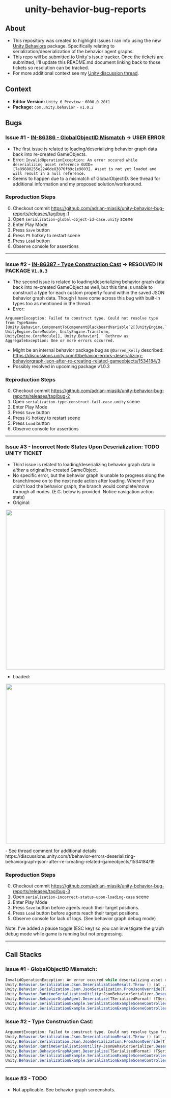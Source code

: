
<h1 align="center">unity-behavior-bug-reports</h1>

## About

- This repository was created to highlight issues I ran into using the new [Unity Behaviors](https://docs.unity3d.com/Packages/com.unity.behavior@1.0/manual/index.html) package. Specifically relating to serialization/deserialization of the behavior agent graphs.
- This repo will be submitted to Unity's issue tracker. Once the tickets are submitted, I'll update this README.md document linking back to those tickets so resolution can be tracked.
- For more additional context see my [Unity discussion thread](https://discussions.unity.com/t/behavior-errors-deserializing-behaviorgraph-json-after-re-creating-related-gameobjects/1534184).

## Context
- **Editor Version:** `Unity 6 Preview` - `6000.0.20f1`
- **Package:** `com.unity.behavior` - `v1.0.2`

## Bugs
### Issue #1 - [IN-86386 - GlobalObjectID Mismatch](https://unity3d.atlassian.net/servicedesk/customer/portal/2/IN-86386) -> USER ERROR
- The first issue is related to loading/deserializing behavior graph data back into re-created GameObjects.
- Error:
```InvalidOperationException: An error occured while deserializing asset reference GUID=[7a89880255e2246de83870fb9c1e9803]. Asset is not yet loaded and will result in a null reference.```
- Seems to happen due to a mismatch of GlobalObjectID. See thread for additional information and my proposed solution/workaround.

### Reproduction Steps
0. Checkout commit https://github.com/adrian-miasik/unity-behavior-bug-reports/releases/tag/bug-1
1. Open `serialization-global-object-id-case.unity` scene
2. Enter Play Mode
3. Press `Save` button
4. Press `F5` hotkey to restart scene
5. Press `Load` button
6. Observe console for assertions

---

### Issue #2 - [IN-86387 - Type Construction Cast](https://unity3d.atlassian.net/servicedesk/customer/portal/2/IN-86387) -> RESOLVED IN PACKAGE `V1.0.3`
- The second issue is related to loading/deserializing behavior graph data back into re-created GameObject as well, but this time is unable to construct a type for each custom property found within the saved JSON behavior graph data. Though I have come across this bug with built-in types too as mentioned in the thread.
- Error: 
```
ArgumentException: Failed to construct type. Could not resolve type from TypeName=[Unity.Behavior.ComponentToComponentBlackboardVariable`2[[UnityEngine.Transform, UnityEngine.CoreModule, UnityEngine.Transform, UnityEngine.CoreModule]], Unity.Behavior].` Rethrow as AggregateException: One or more errors occurred.
```
- Might be an internal behavior package bug as `@Darren_Kelly` described: https://discussions.unity.com/t/behavior-errors-deserializing-behaviorgraph-json-after-re-creating-related-gameobjects/1534184/3
- Possibly resolved in upcoming package v1.0.3

### Reproduction Steps
0. Checkout commit https://github.com/adrian-miasik/unity-behavior-bug-reports/releases/tag/bug-2
1. Open `serialization-type-construct-fail-case.unity` scene
2. Enter Play Mode
3. Press `Save` button
4. Press `F5` hotkey to restart scene
5. Press `Load` button
6. Observe console for assertions

---

### Issue #3 - Incorrect Node States Upon Deserialization: TODO UNITY TICKET
- Third issue is related to loading/deserializing behavior graph data in _either_ a original/re-created GameObject.
- No specific error, but the behavior graph is unable to progress along the branch/move on to the next node action after loading. Where if you didn't load the behavior graph, the branch would complete/move through all nodes. (E.G. below is provided. Notice navigation action state)
- Original:
<p align="center">
  <img src="https://github.com/user-attachments/assets/822fa0dc-e16e-4e1b-a03c-c25b6505517a" width="500">
</p>

- Loaded:
<p align="center">
  <img src="https://github.com/user-attachments/assets/e14de308-9e48-4b8d-9f6a-63631c63887d" width="500">
</p>
- See thread comment for additional details: https://discussions.unity.com/t/behavior-errors-deserializing-behaviorgraph-json-after-re-creating-related-gameobjects/1534184/19

### Reproduction Steps
0. Checkout commit https://github.com/adrian-miasik/unity-behavior-bug-reports/releases/tag/bug-3
1. Open `serialization-incorrect-status-upon-loading-case` scene
2. Enter Play Mode
3. Press `Save` button before agents reach their target positions.
4. Press `Load` button before agents reach their target positions.
5. Observe console for lack of logs. (See behavior graph debug mode)

Note: I've added a pause toggle (ESC key) so you can investigate the graph debug mode while game is running but not progressing.

---


## Call Stacks
### Issue #1 - GlobalObjectID Mismatch:
```C#
InvalidOperationException: An error occured while deserializing asset reference GUID=[7a89880255e2246de83870fb9c1e9803]. Asset is not yet loaded and will result in a null reference.
Unity.Behavior.Serialization.Json.DeserializationResult.Throw () (at ./Library/PackageCache/com.unity.behavior/com.unity.serialization/Runtime/Unity.Serialization/Json/JsonSerialization+FromJson.cs:123)
Unity.Behavior.Serialization.Json.JsonSerialization.FromJsonOverride[T] (System.String json, T& container, Unity.Behavior.Serialization.Json.JsonSerializationParameters parameters) (at ./Library/PackageCache/com.unity.behavior/com.unity.serialization/Runtime/Unity.Serialization/Json/JsonSerialization+FromJson.cs:236)
Unity.Behavior.RuntimeSerializationUtility+JsonBehaviorSerializer.Deserialize (System.String graphJson, Unity.Behavior.BehaviorGraph graph, Unity.Behavior.RuntimeSerializationUtility+IUnityObjectResolver`1[TSerializedFormat] resolver) (at ./Library/PackageCache/com.unity.behavior/Runtime/Utilities/RuntimeSerializationUtility.cs:139)
Unity.Behavior.BehaviorGraphAgent.Deserialize[TSerializedFormat] (TSerializedFormat serialized, Unity.Behavior.RuntimeSerializationUtility+IBehaviorSerializer`1[TSerializedFormat] serializer, Unity.Behavior.RuntimeSerializationUtility+IUnityObjectResolver`1[TSerializedFormat] resolver) (at ./Library/PackageCache/com.unity.behavior/Runtime/Execution/Components/BehaviorGraphAgent.cs:359)
Unity.Behavior.SerializationExample.SerializationExampleSceneController.Load () (at Assets/Samples/Behavior/1.0.2/Runtime Serialization/SerializationExampleSceneController.cs:124)
Unity.Behavior.SerializationExample.SerializationExampleSceneController.OnGUI () (at Assets/Samples/Behavior/1.0.2/Runtime Serialization/SerializationExampleSceneController.cs:90)
```

### Issue #2 - Type Construction Cast:
```C#
ArgumentException: Failed to construct type. Could not resolve type from TypeName=[Unity.Behavior.ComponentToComponentBlackboardVariable`2[[QueueSlot, Assembly-CSharp, QueueSlot, Assembly-CSharp]], Unity.Behavior].
Unity.Behavior.Serialization.Json.DeserializationResult.Throw () (at ./Library/PackageCache/com.unity.behavior/com.unity.serialization/Runtime/Unity.Serialization/Json/JsonSerialization+FromJson.cs:123)
Unity.Behavior.Serialization.Json.JsonSerialization.FromJsonOverride[T] (System.String json, T& container, Unity.Behavior.Serialization.Json.JsonSerializationParameters parameters) (at ./Library/PackageCache/com.unity.behavior/com.unity.serialization/Runtime/Unity.Serialization/Json/JsonSerialization+FromJson.cs:236)
Unity.Behavior.RuntimeSerializationUtility+JsonBehaviorSerializer.Deserialize (System.String graphJson, Unity.Behavior.BehaviorGraph graph, Unity.Behavior.RuntimeSerializationUtility+IUnityObjectResolver`1[TSerializedFormat] resolver) (at ./Library/PackageCache/com.unity.behavior/Runtime/Utilities/RuntimeSerializationUtility.cs:139)
Unity.Behavior.BehaviorGraphAgent.Deserialize[TSerializedFormat] (TSerializedFormat serialized, Unity.Behavior.RuntimeSerializationUtility+IBehaviorSerializer`1[TSerializedFormat] serializer, Unity.Behavior.RuntimeSerializationUtility+IUnityObjectResolver`1[TSerializedFormat] resolver) (at ./Library/PackageCache/com.unity.behavior/Runtime/Execution/Components/BehaviorGraphAgent.cs:359)
Unity.Behavior.SerializationExample.SerializationExampleSceneController.Load () (at Assets/Samples/Behavior/1.0.2/Runtime Serialization/SerializationExampleSceneController.cs:124)
Unity.Behavior.SerializationExample.SerializationExampleSceneController.OnGUI () (at Assets/Samples/Behavior/1.0.2/Runtime Serialization/SerializationExampleSceneController.cs:90)
```
---

### Issue #3 - TODO
- Not applicable. See behavior graph screenshots.
